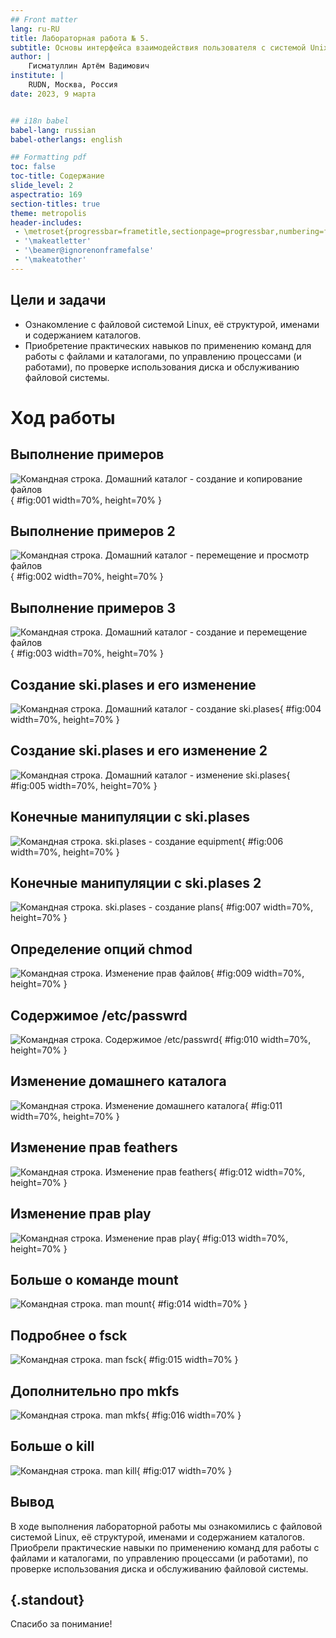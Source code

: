 ```yaml
---
## Front matter
lang: ru-RU
title: Лабораторная работа № 5.
subtitle: Основы интерфейса взаимодействия пользователя с системой Unix на уровне командной строки.
author: |
	Гисматуллин Артём Вадимович
institute: |
	RUDN, Москва, Россия
date: 2023, 9 марта


## i18n babel
babel-lang: russian
babel-otherlangs: english

## Formatting pdf
toc: false
toc-title: Содержание
slide_level: 2
aspectratio: 169
section-titles: true
theme: metropolis
header-includes:
 - \metroset{progressbar=frametitle,sectionpage=progressbar,numbering=fraction}
 - '\makeatletter'
 - '\beamer@ignorenonframefalse'
 - '\makeatother'
---
```


## Цели и задачи

- Ознакомление с файловой системой Linux, её структурой, именами и содержанием каталогов. 
- Приобретение практических навыков по применению команд для работы с файлами и каталогами, 
по управлению процессами (и работами), по проверке использования диска и обслуживанию файловой системы.

# Ход работы

## Выполнение примеров

![Командная строка. Домашний каталог - создание и копирование файлов](image/01.png){ #fig:001 width=70%, height=70% }

## Выполнение примеров 2
![Командная строка. Домашний каталог - перемещение и просмотр файлов](image/02.png){ #fig:002 width=70%, height=70% }

## Выполнение примеров 3

![Командная строка. Домашний каталог - создание и перемещение файлов](image/03.png){ #fig:003 width=70%, height=70% }

## Создание ski.plases и его изменение

![Командная строка. Домашний каталог - создание ski.plases](image/04.png){ #fig:004 width=70%, height=70% }

## Создание ski.plases и его изменение 2

![Командная строка. Домашний каталог - изменение ski.plases](image/05.png){ #fig:005 width=70%, height=70% }

## Конечные манипуляции с ski.plases

![Командная строка. ski.plases - создание equipment](image/06.png){ #fig:006 width=70%, height=70% }

## Конечные манипуляции с ski.plases 2

![Командная строка. ski.plases - создание plans](image/07.png){ #fig:007 width=70%, height=70% }

## Определение опций chmod

![Командная строка. Изменение прав файлов](image/09.png){ #fig:009 width=70%, height=70% }

## Содержимое /etc/passwrd

![Командная строка. Содержимое /etc/passwrd](image/010.png){ #fig:010 width=70%, height=70% }

## Изменение домашнего каталога

![Командная строка. Изменение домашнего каталога](image/011.png){ #fig:011 width=70%, height=70% }

## Изменение прав feathers

![Командная строка. Изменение прав feathers](image/012.png){ #fig:012 width=70%, height=70% }

## Изменение прав play

![Командная строка. Изменение прав play](image/013.png){ #fig:013 width=70%, height=70% }

## Больше о команде mount

![Командная строка. man mount](image/014.png){ #fig:014 width=70% }

## Подробнее о fsck

![Командная строка. man fsck](image/015.png){ #fig:015 width=70% }

## Дополнительно про mkfs

![Командная строка. man mkfs](image/016.png){ #fig:016 width=70% }

## Больше о kill

![Командная строка. man kill](image/017.png){ #fig:017 width=70% }

## Вывод

В ходе выполнения лабораторной работы мы ознакомились с файловой системой Linux, её структурой, именами и содержанием каталогов. 
Приобрели практические навыки по применению команд для работы с файлами и каталогами, по управлению процессами (и работами), 
по проверке использования диска и обслуживанию файловой системы.

## {.standout}

Спасибо за понимание!

